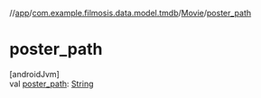 //[app](../../../index.md)/[com.example.filmosis.data.model.tmdb](../index.md)/[Movie](index.md)/[poster_path](poster_path.md)

# poster_path

[androidJvm]\
val [poster_path](poster_path.md): [String](https://kotlinlang.org/api/latest/jvm/stdlib/kotlin/-string/index.html)
